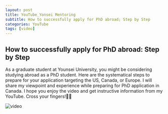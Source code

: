 ```yaml
---
layout: post
title: YouTube_Yonsei Mentoring
subtitle: How to successfully apply for PhD abroad; Step by Step
categories: YouTube
tags: [video]
---
```


## How to successfully apply for PhD abroad: Step by Step
As a graduate student at Younsei University, you might be considering studying abroad as a PhD student. Here are the systematical steps to prepare for your application targeting the US, Canada, or Europe. I will share my viewpoint and experience while preparing for PhD application in Canada. I hope you enjoy the video and get instructive information from my YouTube. Cross your fingers!🤞🏻 

![video](https://youtu.be/ppwgoLeaBAQ)


